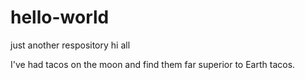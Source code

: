 # hello-world
just another respository
hi all

I've had tacos on the moon and find them far superior to Earth tacos.

